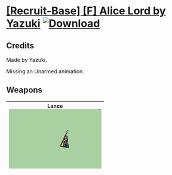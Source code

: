 # [\[Recruit-Base\] \[F\] Alice Lord by Yazuki](./) [![Download](https://img.shields.io/badge/Download-Click%20Here!-red)](https://minhaskamal.github.io/DownGit/#/home?url=https://github.com/Klokinator/FE-Repo/tree/main/Battle%20Animations%2FInfantry%20-%20(Lnc)%20Soldiers%2C%20Halberdiers%2F%5BRecruit-Base%5D%20%5BF%5D%20Alice%20Lord%20by%20Yazuki)
## Credits

Made by Yazuki.

Missing an Unarmed animation.

## Weapons

| <b>Lance</b><br/><img alt="Lance animation" src="./2.%20Lance/Lance.gif"/> |
| :---: |

